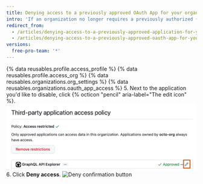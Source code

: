 ```yaml
---
title: Denying access to a previously approved OAuth App for your organization
intro: 'If an organization no longer requires a previously authorized {% data variables.product.prodname_oauth_app %}, owners can remove the application\'s access to the organization\'s resources.'
redirect_from:
  - /articles/denying-access-to-a-previously-approved-application-for-your-organization/
  - /articles/denying-access-to-a-previously-approved-oauth-app-for-your-organization
versions:
  free-pro-team: '*'
---
```


{% data reusables.profile.access_profile %}
{% data reusables.profile.access_org %}
{% data reusables.organizations.org_settings %}
{% data reusables.organizations.oauth_app_access %}
5. Next to the application you'd like to disable, click {% octicon "pencil" aria-label="The edit icon" %}.
  ![Edit icon](/assets/images/help/settings/settings-third-party-deny-edit.png)
6. Click **Deny access**.
  ![Deny confirmation button](/assets/images/help/settings/settings-third-party-deny-confirm.png)
